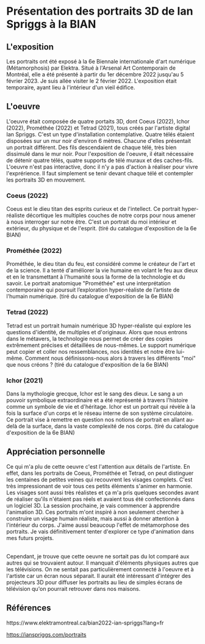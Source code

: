 <h1>Présentation des portraits 3D de Ian Spriggs à la BIAN</h1>
<h2>L'exposition</h2>
Les portraits ont été exposé à la 6e Biennale internationale d'art numérique (Métamorphosis) par Elektra. Situé à l'Arsenal Art Contemporain de Montréal, elle a été présenté à partir du 1er décembre 2022 jusqu'au 5 février 2023. Je suis allée visiter le 2 février 2022. L'exposition était temporaire, ayant lieu à l'intérieur d'un vieil édifice.

<h2>L'oeuvre</h2>
L'oeuvre était composée de quatre portaits 3D, dont Coeus (2022), Ichor (2022), Prométhée (2022) et Tetrad (2021), tous créés par l'artiste digital Ian Spriggs. C'est un type d'installation contemplative. Quatre télés étaient disposées sur un mur noir d'environ 6 mètres. Chacune d'elles présentait un portrait différent. Des fils descendaient de chaque télé, très bien dissimulé dans le mur noir. Pour l'exposition de l'oeuvre, il était nécessaire de détenir quatre télés, quatre supports de télé muraux et des caches-fils. L'oeuvre n'est pas interactive, donc il n'y a pas d'action à réaliser pour vivre l'exprérience. Il faut simplement se tenir devant chaque télé et contempler les portraits 3D en mouvement.

<h3>Coeus (2022)</h3>
Coeus est le dieu titan des esprits curieux et de l'intellect. Ce portrait hyper-réaliste décortique les multiples couches de notre corps pour nous amener à nous interroger sur notre être. C'est un portrait du moi intérieur et extérieur, du physique et de l'esprit. (tiré du catalogue d'exposition de la 6e BIAN)

<h3>Prométhée (2022)</h3>
Prométhée, le dieu titan du feu, est considéré comme le créateur de l'art et de la science. Il a tenté d'améliorer la vie humaine en volant le feu aux dieux et en le transmettant à l'humanité sous la forme de la technologie et du savoir. Le portrait anatomique "Prométhée" est une interprétation contemporaine qui poursuit l’exploration hyper-réaliste de l’artiste de l'humain numérique. (tiré du catalogue d'exposition de la 6e BIAN)

<h3>Tetrad (2022)</h3>
Tetrad est un portrait humain numérique 3D hyper-réaliste qui explore les questions d'identité, de multiples et d'originaux. Alors que nous entrons dans le métavers, la technologie nous permet de créer des copies extrêmement précises et détaillées de nous-mêmes. Le support numérique peut copier et coller nos ressemblances, nos identités et notre être lui-même. Comment nous définissons-nous alors à travers les différents "moi" que nous créons ? (tiré du catalogue d'exposition de la 6e BIAN)

<h3>Ichor (2021)</h3>
Dans la mythologie grecque, Ichor est le sang des dieux. Le sang a un pouvoir symbolique extraordinaire et a été représenté à travers l'histoire comme un symbole de vie et d'héritage. Ichor est un portrait qui révèle à la fois la surface d'un corps et le réseau interne de son système circulatoire. Ce portrait vise à remettre en question nos notions de portrait en allant au-delà de la surface, dans la vaste complexité de nos corps. (tiré du catalogue d'exposition de la 6e BIAN)

<h2>Appréciation personnelle</h2>
Ce qui m'a plu de cette oeuvre c'est l'attention aux détails de l'artiste. En effet, dans les portraits de Coeus, Prométhée et Tetrad, on peut distinguer les centaines de petites veines qui recouvrent les visages complets. C'est très impressionant de voir tous ces petits éléments s'animer en harmonie. Les visages sont aussi très réalistes et ça m'a pris quelques secondes avant de réaliser qu'ils n'étaient pas réels et avaient tous été confectionnés dans un logiciel 3D. La session prochaine, je vais commencer à apprendre l'animation 3D. Ces portraits m'ont inspiré à non seulement chercher à construire un visage humain réaliste, mais aussi à donner attention à l'intérieur du corps. J'aime aussi beaucoup l'effet de métamorphose des portraits. Je vais définitivement tenter d'explorer ce type d'animation dans mes futurs projets.

<br>Cependant, je trouve que cette oeuvre ne sortait pas du lot comparé aux autres qui se trouvaient autour. Il manquait d'éléments physiques autres que les télévisions. On ne sentait pas particulièrement connecté à l'oeuvre et à l'artiste car un écran nous séparait. Il aurait été intéressant d'intégrer des projecteurs 3D pour diffuser les portraits au lieu de simples écrans de télévision qu'on pourrait retrouver dans nos maisons.

<h2>Références</h2>
https://www.elektramontreal.ca/bian2022-ian-spriggs?lang=fr

https://ianspriggs.com/portraits
